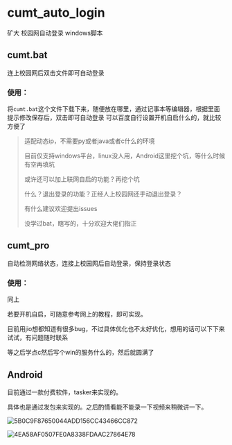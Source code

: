 # cumt_auto_login

矿大 校园网自动登录 windows脚本

## cumt.bat

连上校园网后双击文件即可自动登录

### 使用：

将`cumt.bat`这个文件下载下来，随便放在哪里，通过记事本等编辑器，根据里面提示修改保存后，双击即可自动登录
可以百度自行设置开机自启什么的，就比较方便了

> 适配动态ip，不需要py或者java或者c什么的环境
>
> 目前仅支持windows平台，linux没人用，Android这里挖个坑，等什么时候有空再填坑
>
> 或许还可以加上联网自启的功能？再挖个坑
>
> 什么？退出登录的功能？正经人上校园网还手动退出登录？
>
> 有什么建议欢迎提出issues
>
> 没学过bat，瞎写的，十分欢迎大佬们指正





## cumt_pro

自动检测网络状态，连接上校园网后自动登录，保持登录状态

### 使用：

同上

若要开机自启，可随意参考网上的教程，即可实现。

目前用jio想都知道有很多bug，不过具体优化也不太好优化，想用的话可以下下来试试，有问题随时联系

等之后学点c然后写个win的服务什么的，然后就圆满了



## Android

目前通过一款付费软件，tasker来实现的。

具体也是通过发包来实现的。之后酌情看能不能录一下视频来稍微讲一下。

![5B0C9F87650044ADD156CC43466CC872](https://cdn.jsdelivr.net/gh/Win-X/WinX_img@latest/img2021/11/18-5B0C9F87650044ADD156CC43466CC872.jpg)

![4EA58AF0507FE0A8338FDAAC27864E78](https://cdn.jsdelivr.net/gh/Win-X/WinX_img@latest/img2021/11/18-4EA58AF0507FE0A8338FDAAC27864E78.jpg)
